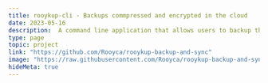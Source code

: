 ```yaml
---
title: rooykup-cli - Backups commpressed and encrypted in the cloud
date: 2023-05-16
description:  A command line application that allows users to backup their files to the cloud in an easy and efficient way.
type: page
topic: project
link: "https://github.com/Rooyca/rooykup-backup-and-sync"
image: "https://raw.githubusercontent.com/Rooyca/rooykup-backup-and-sync/master/rooykup_example.gif"
hideMeta: true
---
```

